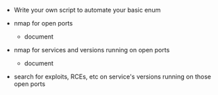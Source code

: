 - Write your own script to automate your basic enum

- nmap for open ports
	- document
- nmap for services and versions running on open ports
	- document
- search for exploits, RCEs, etc on service's versions running on those open ports